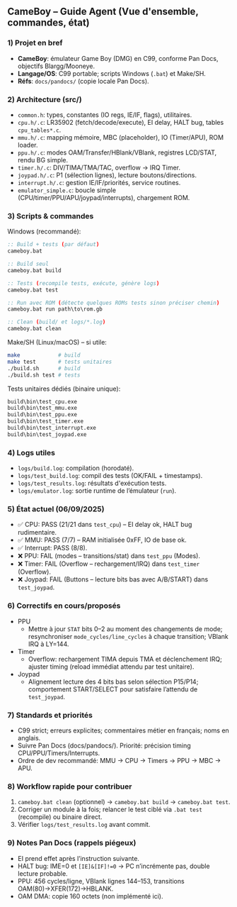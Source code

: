 ## CameBoy – Guide Agent (Vue d'ensemble, commandes, état)

### 1) Projet en bref
- **CameBoy**: émulateur Game Boy (DMG) en C99, conforme Pan Docs, objectifs Blargg/Mooneye.
- **Langage/OS**: C99 portable; scripts Windows (`.bat`) et Make/SH.
- **Réfs**: `docs/pandocs/` (copie locale Pan Docs).

### 2) Architecture (src/)
- `common.h`: types, constantes (IO regs, IE/IF, flags), utilitaires.
- `cpu.h/.c`: LR35902 (fetch/decode/execute), EI delay, HALT bug, tables `cpu_tables*.c`.
- `mmu.h/.c`: mapping mémoire, MBC (placeholder), IO (Timer/APU), ROM loader.
- `ppu.h/.c`: modes OAM/Transfer/HBlank/VBlank, registres LCD/STAT, rendu BG simple.
- `timer.h/.c`: DIV/TIMA/TMA/TAC, overflow → IRQ Timer.
- `joypad.h/.c`: P1 (sélection lignes), lecture boutons/directions.
- `interrupt.h/.c`: gestion IE/IF/priorités, service routines.
- `emulator_simple.c`: boucle simple (CPU/timer/PPU/APU/joypad/interrupts), chargement ROM.

### 3) Scripts & commandes
Windows (recommandé):
```cmd
:: Build + tests (par défaut)
cameboy.bat

:: Build seul
cameboy.bat build

:: Tests (recompile tests, exécute, génère logs)
cameboy.bat test

:: Run avec ROM (détecte quelques ROMs tests sinon préciser chemin)
cameboy.bat run path\to\rom.gb

:: Clean (build/ et logs/*.log)
cameboy.bat clean
```
Make/SH (Linux/macOS) – si utile:
```bash
make            # build
make test       # tests unitaires
./build.sh      # build
./build.sh test # tests
```
Tests unitaires dédiés (binaire unique):
```cmd
build\bin\test_cpu.exe
build\bin\test_mmu.exe
build\bin\test_ppu.exe
build\bin\test_timer.exe
build\bin\test_interrupt.exe
build\bin\test_joypad.exe
```

### 4) Logs utiles
- `logs/build.log`: compilation (horodaté).
- `logs/test_build.log`: compil des tests (OK/FAIL + timestamps).
- `logs/test_results.log`: résultats d'exécution tests.
- `logs/emulator.log`: sortie runtime de l’émulateur (`run`).

### 5) État actuel (06/09/2025)
- ✅ CPU: PASS (21/21 dans `test_cpu`) – EI delay ok, HALT bug rudimentaire.
- ✅ MMU: PASS (7/7) – RAM initialisée 0xFF, IO de base ok.
- ✅ Interrupt: PASS (8/8).
- ❌ PPU: FAIL (modes – transitions/stat) dans `test_ppu` (Modes).
- ❌ Timer: FAIL (Overflow – rechargement/IRQ) dans `test_timer` (Overflow).
- ❌ Joypad: FAIL (Buttons – lecture bits bas avec A/B/START) dans `test_joypad`.

### 6) Correctifs en cours/proposés
- PPU
  - Mettre à jour `STAT` bits 0–2 au moment des changements de mode; resynchroniser `mode_cycles/line_cycles` à chaque transition; VBlank IRQ à LY=144.
- Timer
  - Overflow: rechargement TIMA depuis TMA et déclenchement IRQ; ajuster timing (reload immédiat attendu par test unitaire).
- Joypad
  - Alignement lecture des 4 bits bas selon sélection P15/P14; comportement START/SELECT pour satisfaire l’attendu de `test_joypad`.

### 7) Standards et priorités
- C99 strict; erreurs explicites; commentaires métier en français; noms en anglais.
- Suivre Pan Docs (docs/pandocs/). Priorité: précision timing CPU/PPU/Timers/Interrupts.
- Ordre de dev recommandé: MMU → CPU → Timers → PPU → MBC → APU.

### 8) Workflow rapide pour contribuer
1. `cameboy.bat clean` (optionnel) → `cameboy.bat build` → `cameboy.bat test`.
2. Corriger un module à la fois; relancer le test ciblé via `.bat test` (recompile) ou binaire direct.
3. Vérifier `logs/test_results.log` avant commit.

### 9) Notes Pan Docs (rappels piégeux)
- EI prend effet après l’instruction suivante.
- HALT bug: IME=0 et `[IE]&[IF]!=0` → PC n’incrémente pas, double lecture probable.
- PPU: 456 cycles/ligne, VBlank lignes 144–153, transitions OAM(80)→XFER(172)→HBLANK.
- OAM DMA: copie 160 octets (non implémenté ici).


